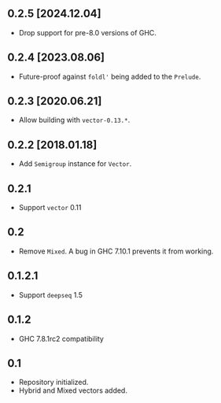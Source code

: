 0.2.5 [2024.12.04]
------------------
* Drop support for pre-8.0 versions of GHC.

0.2.4 [2023.08.06]
------------------
* Future-proof against `foldl'` being added to the `Prelude`.

0.2.3 [2020.06.21]
------------------
* Allow building with `vector-0.13.*`.

0.2.2 [2018.01.18]
------------------
* Add `Semigroup` instance for `Vector`.

0.2.1
-----
* Support `vector` 0.11

0.2
---
* Remove `Mixed`. A bug in GHC 7.10.1 prevents it from working.

0.1.2.1
-------
* Support `deepseq` 1.5

0.1.2
-----
* GHC 7.8.1rc2 compatibility

0.1
---
* Repository initialized.
* Hybrid and Mixed vectors added.
